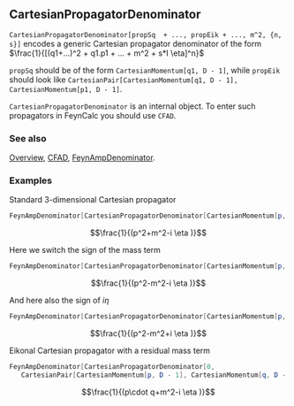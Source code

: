 ## CartesianPropagatorDenominator

`CartesianPropagatorDenominator[propSq  + ..., propEik + ..., m^2, {n, s}]` encodes a generic Cartesian propagator denominator of the form $\frac{1}{[(q1+...)^2 + q1.p1 + ... + m^2 + s*I \eta]^n}$

`propSq` should be of the form `CartesianMomentum[q1, D - 1]`, while `propEik` should look like `CartesianPair[CartesianMomentum[q1, D - 1], CartesianMomentum[p1, D - 1]`.

`CartesianPropagatorDenominator` is an internal object. To enter such propagators in FeynCalc you should use `CFAD`.

### See also

[Overview](Extra/FeynCalc.md), [CFAD](CFAD.md), [FeynAmpDenominator](FeynAmpDenominator.md).

### Examples

Standard $3$-dimensional Cartesian propagator

```mathematica
FeynAmpDenominator[CartesianPropagatorDenominator[CartesianMomentum[p, D - 1], 0, m^2, {1, -1}]]
```

$$\frac{1}{(p^2+m^2-i \eta )}$$

Here we switch the sign of the mass term

```mathematica
FeynAmpDenominator[CartesianPropagatorDenominator[CartesianMomentum[p, D - 1], 0, -m^2, {1, -1}]]
```

$$\frac{1}{(p^2-m^2-i \eta )}$$

And here also the sign of $i \eta$

```mathematica
FeynAmpDenominator[CartesianPropagatorDenominator[CartesianMomentum[p, D - 1], 0, -m^2, {1, +1}]]
```

$$\frac{1}{(p^2-m^2+i \eta )}$$

Eikonal Cartesian propagator with a residual mass term

```mathematica
FeynAmpDenominator[CartesianPropagatorDenominator[0, 
   CartesianPair[CartesianMomentum[p, D - 1], CartesianMomentum[q, D - 1]], m^2, {1, -1}]]
```

$$\frac{1}{(p\cdot q+m^2-i \eta )}$$